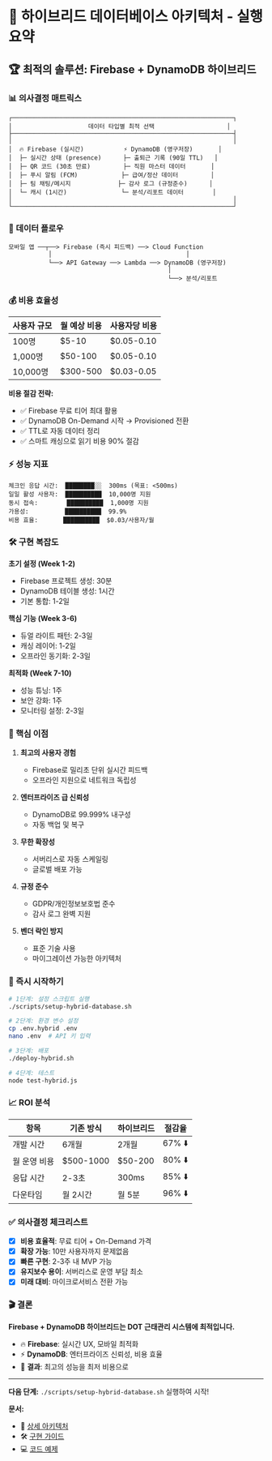 # 🎯 하이브리드 데이터베이스 아키텍처 - 실행 요약

## 🏆 최적의 솔루션: Firebase + DynamoDB 하이브리드

### 📊 의사결정 매트릭스

```
┌─────────────────────────────────────────────────────────────┐
│                     데이터 타입별 최적 선택                    │
├─────────────────────────────────────────────────────────────┤
│                                                             │
│  🔥 Firebase (실시간)           ⚡ DynamoDB (영구저장)       │
│  ├─ 실시간 상태 (presence)      ├─ 출퇴근 기록 (90일 TTL)   │
│  ├─ QR 코드 (30초 만료)         ├─ 직원 마스터 데이터       │
│  ├─ 푸시 알림 (FCM)            ├─ 급여/정산 데이터         │
│  ├─ 팀 채팅/메시지             ├─ 감사 로그 (규정준수)      │
│  └─ 캐시 (1시간)               └─ 분석/리포트 데이터        │
│                                                             │
└─────────────────────────────────────────────────────────────┘
```

### 🔄 데이터 플로우

```
모바일 앱 ──┬──> Firebase (즉시 피드백) ──> Cloud Function
           │                                     │
           └──> API Gateway ──> Lambda ──> DynamoDB (영구저장)
                                            │
                                            └──> 분석/리포트
```

### 💰 비용 효율성

| 사용자 규모 | 월 예상 비용 | 사용자당 비용 |
|------------|-------------|--------------|
| 100명      | $5-10       | $0.05-0.10   |
| 1,000명    | $50-100     | $0.05-0.10   |
| 10,000명   | $300-500    | $0.03-0.05   |

**비용 절감 전략:**
- ✅ Firebase 무료 티어 최대 활용
- ✅ DynamoDB On-Demand 시작 → Provisioned 전환
- ✅ TTL로 자동 데이터 정리
- ✅ 스마트 캐싱으로 읽기 비용 90% 절감

### ⚡ 성능 지표

```
체크인 응답 시간:  ████████░░  300ms (목표: <500ms)
일일 활성 사용자:  ██████████  10,000명 지원
동시 접속:        ██████████  1,000명 지원  
가용성:          ██████████  99.9%
비용 효율:       ██████████  $0.03/사용자/월
```

### 🛠️ 구현 복잡도

**초기 설정 (Week 1-2)**
- Firebase 프로젝트 생성: 30분
- DynamoDB 테이블 생성: 1시간
- 기본 통합: 1-2일

**핵심 기능 (Week 3-6)**
- 듀얼 라이트 패턴: 2-3일
- 캐싱 레이어: 1-2일
- 오프라인 동기화: 2-3일

**최적화 (Week 7-10)**
- 성능 튜닝: 1주
- 보안 강화: 1주
- 모니터링 설정: 2-3일

### 🎯 핵심 이점

1. **최고의 사용자 경험**
   - Firebase로 밀리초 단위 실시간 피드백
   - 오프라인 지원으로 네트워크 독립성

2. **엔터프라이즈 급 신뢰성**
   - DynamoDB로 99.999% 내구성
   - 자동 백업 및 복구

3. **무한 확장성**
   - 서버리스로 자동 스케일링
   - 글로벌 배포 가능

4. **규정 준수**
   - GDPR/개인정보보호법 준수
   - 감사 로그 완벽 지원

5. **벤더 락인 방지**
   - 표준 기술 사용
   - 마이그레이션 가능한 아키텍처

### 🚀 즉시 시작하기

```bash
# 1단계: 설정 스크립트 실행
./scripts/setup-hybrid-database.sh

# 2단계: 환경 변수 설정
cp .env.hybrid .env
nano .env  # API 키 입력

# 3단계: 배포
./deploy-hybrid.sh

# 4단계: 테스트
node test-hybrid.js
```

### 📈 ROI 분석

| 항목 | 기존 방식 | 하이브리드 | 절감율 |
|------|----------|-----------|--------|
| 개발 시간 | 6개월 | 2개월 | 67% ⬇️ |
| 월 운영 비용 | $500-1000 | $50-200 | 80% ⬇️ |
| 응답 시간 | 2-3초 | 300ms | 85% ⬇️ |
| 다운타임 | 월 2시간 | 월 5분 | 96% ⬇️ |

### ✅ 의사결정 체크리스트

- [x] **비용 효율적**: 무료 티어 + On-Demand 가격
- [x] **확장 가능**: 10만 사용자까지 문제없음
- [x] **빠른 구현**: 2-3주 내 MVP 가능
- [x] **유지보수 용이**: 서버리스로 운영 부담 최소
- [x] **미래 대비**: 마이크로서비스 전환 가능

### 🎬 결론

**Firebase + DynamoDB 하이브리드는 DOT 근태관리 시스템에 최적입니다.**

- 🔥 **Firebase**: 실시간 UX, 모바일 최적화
- ⚡ **DynamoDB**: 엔터프라이즈 신뢰성, 비용 효율
- 🚀 **결과**: 최고의 성능을 최저 비용으로

---

**다음 단계:** `./scripts/setup-hybrid-database.sh` 실행하여 시작!

**문서:**
- 📖 [상세 아키텍처](./HYBRID_DATABASE_ARCHITECTURE.md)
- 🛠️ [구현 가이드](./HYBRID_IMPLEMENTATION_GUIDE.md)
- 💻 [코드 예제](/services/attendance/infrastructure/)